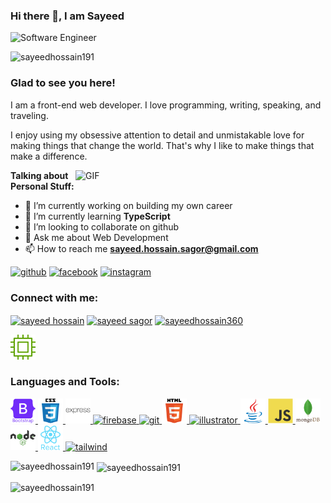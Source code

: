 ### Hi there 👋, I am Sayeed

![Software Engineer](https://arturssmirnovs.github.io/github-profile-readme-generator/images/banner.png)
<p align="left"> <img src="https://komarev.com/ghpvc/?username=sayeedhossain191&label=Profile%20views&color=0e75b6&style=flat" alt="sayeedhossain191" /> </p>

### Glad to see you here! 

I am a front-end web developer. I love programming, writing, speaking, and traveling.

I enjoy using my obsessive attention to detail and unmistakable love for making things that change the world. That's why I like to make things that make a difference.

<img align="right" alt="GIF" width="400" src="https://i.giphy.com/media/v1.Y2lkPTc5MGI3NjExejlvanF6NmNpb3JlaHV5OTMwamhqbWR5bm1xcWg1NjE0Y2lvdmpuNiZlcD12MV9pbnRlcm5hbF9naWZfYnlfaWQmY3Q9Zw/qgQUggAC3Pfv687qPC/giphy.gif" />
  

**Talking about Personal Stuff:**



- 🔭 I’m currently working on building my own career 
- 🌱 I’m currently learning **TypeScript** 
- 👯 I’m looking to collaborate on github 
- 💬 Ask me about Web Development  
- 📫 How to reach me **sayeed.hossain.sagor@gmail.com** 


[<img src='https://cdn.jsdelivr.net/npm/simple-icons@3.0.1/icons/github.svg' alt='github' height='40'>](https://github.com/sayeedHossain191)  [<img src='https://cdn.jsdelivr.net/npm/simple-icons@3.0.1/icons/facebook.svg' alt='facebook' height='40'>](https://www.facebook.com/SayeedSagor)  [<img src='https://cdn.jsdelivr.net/npm/simple-icons@3.0.1/icons/instagram.svg' alt='instagram' height='40'>](https://www.instagram.com/sayeedhossain360/)  

<h3 align="left">Connect with me:</h3>
<p align="left">
<a href="https://linkedin.com/in/sayeed hossain" target="blank"><img align="center" src="https://raw.githubusercontent.com/rahuldkjain/github-profile-readme-generator/master/src/images/icons/Social/linked-in-alt.svg" alt="sayeed hossain" height="30" width="40" /></a>
<a href="https://fb.com/sayeed sagor" target="blank"><img align="center" src="https://raw.githubusercontent.com/rahuldkjain/github-profile-readme-generator/master/src/images/icons/Social/facebook.svg" alt="sayeed sagor" height="30" width="40" /></a>
<a href="https://instagram.com/sayeedhossain360" target="blank"><img align="center" src="https://raw.githubusercontent.com/rahuldkjain/github-profile-readme-generator/master/src/images/icons/Social/instagram.svg" alt="sayeedhossain360" height="30" width="40" /></a>
</p>

<a href='https://docs.github.com/en/developers'><img src='https://raw.githubusercontent.com/acervenky/animated-github-badges/master/assets/devbadge.gif' width='40' height='40'></a> 

<h3 align="left">Languages and Tools:</h3>
<p align="left"> <a href="https://getbootstrap.com" target="_blank" rel="noreferrer"> <img src="https://raw.githubusercontent.com/devicons/devicon/master/icons/bootstrap/bootstrap-plain-wordmark.svg" alt="bootstrap" width="40" height="40"/> </a> <a href="https://www.w3schools.com/css/" target="_blank" rel="noreferrer"> <img src="https://raw.githubusercontent.com/devicons/devicon/master/icons/css3/css3-original-wordmark.svg" alt="css3" width="40" height="40"/> </a> <a href="https://expressjs.com" target="_blank" rel="noreferrer"> <img src="https://raw.githubusercontent.com/devicons/devicon/master/icons/express/express-original-wordmark.svg" alt="express" width="40" height="40"/> </a> <a href="https://firebase.google.com/" target="_blank" rel="noreferrer"> <img src="https://www.vectorlogo.zone/logos/firebase/firebase-icon.svg" alt="firebase" width="40" height="40"/> </a> <a href="https://git-scm.com/" target="_blank" rel="noreferrer"> <img src="https://www.vectorlogo.zone/logos/git-scm/git-scm-icon.svg" alt="git" width="40" height="40"/> </a> <a href="https://www.w3.org/html/" target="_blank" rel="noreferrer"> <img src="https://raw.githubusercontent.com/devicons/devicon/master/icons/html5/html5-original-wordmark.svg" alt="html5" width="40" height="40"/> </a> <a href="https://www.adobe.com/in/products/illustrator.html" target="_blank" rel="noreferrer"> <img src="https://www.vectorlogo.zone/logos/adobe_illustrator/adobe_illustrator-icon.svg" alt="illustrator" width="40" height="40"/> </a> <a href="https://www.java.com" target="_blank" rel="noreferrer"> <img src="https://raw.githubusercontent.com/devicons/devicon/master/icons/java/java-original.svg" alt="java" width="40" height="40"/> </a> <a href="https://developer.mozilla.org/en-US/docs/Web/JavaScript" target="_blank" rel="noreferrer"> <img src="https://raw.githubusercontent.com/devicons/devicon/master/icons/javascript/javascript-original.svg" alt="javascript" width="40" height="40"/> </a> <a href="https://www.mongodb.com/" target="_blank" rel="noreferrer"> <img src="https://raw.githubusercontent.com/devicons/devicon/master/icons/mongodb/mongodb-original-wordmark.svg" alt="mongodb" width="40" height="40"/> </a> <a href="https://nodejs.org" target="_blank" rel="noreferrer"> <img src="https://raw.githubusercontent.com/devicons/devicon/master/icons/nodejs/nodejs-original-wordmark.svg" alt="nodejs" width="40" height="40"/> </a> <a href="https://reactjs.org/" target="_blank" rel="noreferrer"> <img src="https://raw.githubusercontent.com/devicons/devicon/master/icons/react/react-original-wordmark.svg" alt="react" width="40" height="40"/> </a> <a href="https://tailwindcss.com/" target="_blank" rel="noreferrer"> <img src="https://www.vectorlogo.zone/logos/tailwindcss/tailwindcss-icon.svg" alt="tailwind" width="40" height="40"/> </a> </p>

<p><img align="left" src="https://github-readme-stats.vercel.app/api/top-langs?username=sayeedhossain191&show_icons=true&locale=en&layout=compact" alt="sayeedhossain191" /></p>

<p>&nbsp;<img align="center" src="https://github-readme-stats.vercel.app/api?username=sayeedhossain191&show_icons=true&locale=en" alt="sayeedhossain191" /></p>

<p><img align="center" src="https://github-readme-streak-stats.herokuapp.com/?user=sayeedhossain191&" alt="sayeedhossain191" /></p>






